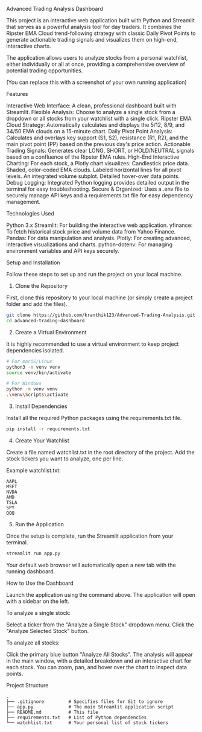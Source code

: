 Advanced Trading Analysis Dashboard

This project is an interactive web application built with Python and Streamlit that serves as a powerful analysis tool for day traders. It combines the Ripster EMA Cloud trend-following strategy with classic Daily Pivot Points to generate actionable trading signals and visualizes them on high-end, interactive charts.

The application allows users to analyze stocks from a personal watchlist, either individually or all at once, providing a comprehensive overview of potential trading opportunities.

(You can replace this with a screenshot of your own running application)

Features

Interactive Web Interface: A clean, professional dashboard built with Streamlit.
Flexible Analysis: Choose to analyze a single stock from a dropdown or all stocks from your watchlist with a single click.
Ripster EMA Cloud Strategy: Automatically calculates and displays the 5/12, 8/9, and 34/50 EMA clouds on a 15-minute chart.
Daily Pivot Point Analysis: Calculates and overlays key support (S1, S2), resistance (R1, R2), and the main pivot point (PP) based on the previous day's price action.
Actionable Trading Signals: Generates clear LONG, SHORT, or HOLD/NEUTRAL signals based on a confluence of the Ripster EMA rules.
High-End Interactive Charting: For each stock, a Plotly chart visualizes:
Candlestick price data.
Shaded, color-coded EMA clouds.
Labeled horizontal lines for all pivot levels.
An integrated volume subplot.
Detailed hover-over data points.
Debug Logging: Integrated Python logging provides detailed output in the terminal for easy troubleshooting.
Secure & Organized: Uses a .env file to securely manage API keys and a requirements.txt file for easy dependency management.

Technologies Used

Python 3.x
Streamlit: For building the interactive web application.
yfinance: To fetch historical stock price and volume data from Yahoo Finance.
Pandas: For data manipulation and analysis.
Plotly: For creating advanced, interactive visualizations and charts.
python-dotenv: For managing environment variables and API keys securely.

Setup and Installation

Follow these steps to set up and run the project on your local machine.

1. Clone the Repository

First, clone this repository to your local machine (or simply create a project folder and add the files).

```bash
git clone https://github.com/kranthik123/Advanced-Trading-Analysis.git
cd advanced-trading-dashboard
```

2. Create a Virtual Environment

It is highly recommended to use a virtual environment to keep project dependencies isolated.

```bash
# For macOS/Linux
python3 -m venv venv
source venv/bin/activate

# For Windows
python -m venv venv
.\venv\Scripts\activate
```

3. Install Dependencies

Install all the required Python packages using the requirements.txt file.

```bash
pip install -r requirements.txt
```

4. Create Your Watchlist

Create a file named watchlist.txt in the root directory of the project. Add the stock tickers you want to analyze, one per line.

Example watchlist.txt:

```
AAPL
MSFT
NVDA
AMD
TSLA
SPY
QQQ
```

5. Run the Application

Once the setup is complete, run the Streamlit application from your terminal.

```bash
streamlit run app.py
```

Your default web browser will automatically open a new tab with the running dashboard.

How to Use the Dashboard

Launch the application using the command above.
The application will open with a sidebar on the left.

To analyze a single stock:

Select a ticker from the "Analyze a Single Stock" dropdown menu.
Click the "Analyze Selected Stock" button.

To analyze all stocks:

Click the primary blue button "Analyze All Stocks".
The analysis will appear in the main window, with a detailed breakdown and an interactive chart for each stock. You can zoom, pan, and hover over the chart to inspect data points.

Project Structure

```
.
├── .gitignore         # Specifies files for Git to ignore
├── app.py             # The main Streamlit application script
├── README.md          # This file
├── requirements.txt   # List of Python dependencies
└── watchlist.txt      # Your personal list of stock tickers
